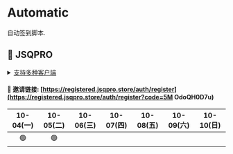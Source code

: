 # Automatic

自动签到脚本.



## 🎯 JSQPRO

<details>
  <summary><a href="https://jsqpro.link/doc/#/">支持多种客户端</a></summary>

  - **SSR**
  - **SSD**
  - **Clash**
  - **Surge**
  - **V2RayN**
  - **Kitsunebi**
  - **Surfboard**
  - **Quantumult**
  - **QuantumultX**
  - **Shadowrocket**
</details>




#### 🔗 邀请链接:  [https://registered.jsqpro.store/auth/register](https://registered.jsqpro.store/auth/register?code=5M OdoQH0D7u)



<!-- @protocol:jsqpro:start -->
<!-- checked:2021-09-30 10:28:11;2021-10-01 12:24:31;2021-10-02 12:24:18;2021-10-03 12:24:17;2021-10-04 12:24:44;2021-10-05 12:24:54;2021-10-06 07:07:47 -->

| 10-04(一) | 10-05(二) | 10-06(三) | 10-07(四) | 10-08(五) | 10-09(六) | 10-10(日) |
| :-------: | :-------: | :-------: | :-------: | :-------: | :-------: | :-------: |
|    🟢     |    🟢     |           |           |           |           |           |

<!-- @protocol:jsqpro:end -->
